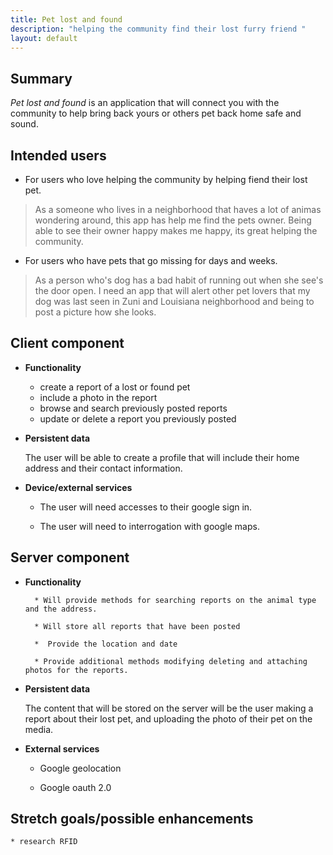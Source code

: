 ```yaml
---
title: Pet lost and found
description: "helping the community find their lost furry friend "
layout: default
---
```


## Summary

   _Pet lost and found_ is an application that will connect you with the community to help bring back yours or others pet back home safe and sound.

## Intended users

  * For users who love helping the community by helping fiend their lost pet.

  > As a someone who lives in a neighborhood that haves a lot of animas wondering around, this app has help me find the pets owner. Being able to see their owner happy makes me happy, its great helping the community.

  * For users who have pets that go missing for days and weeks.

  > As a person who's dog has a bad habit of running out when she see's the door open. I need an app that will alert other pet lovers that my dog was last seen in Zuni and Louisiana neighborhood and being to post a picture how she looks.

## Client component

* **Functionality**

    * create a report of a lost or found pet
    * include a photo in the report
    * browse and search previously posted reports
    * update or delete a report you previously posted  

* **Persistent data**

    The user will be able to create a profile that will include their home address and their contact information.     

* **Device/external services**

    * The user will need accesses to their google sign in.

    * The user will need to interrogation with google maps.  


## Server component

* **Functionality**

        * Will provide methods for searching reports on the animal type and the address.

        * Will store all reports that have been posted

        *  Provide the location and date

        * Provide additional methods modifying deleting and attaching photos for the reports.    

* **Persistent data**

    The content that will be stored on the server will be the user making a report about their lost pet, and uploading the photo of their pet on the media.

* **External services**

   * Google geolocation

   * Google oauth 2.0


## Stretch goals/possible enhancements

    * research RFID
